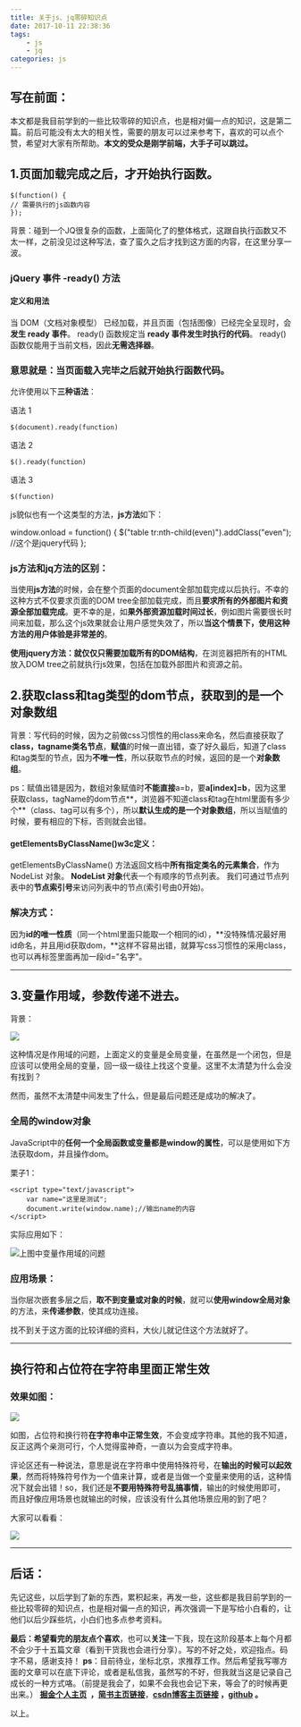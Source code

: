 ```yaml
---
title: 关于js、jq零碎知识点
date: 2017-10-11 22:38:36
tags:
    - js
    - jq
categories: js
---
```

写在前面：
---
本文都是我目前学到的一些比较零碎的知识点，也是相对偏一点的知识，这是第二篇。前后可能没有太大的相关性，需要的朋友可以过来参考下，喜欢的可以点个赞，希望对大家有所帮助。**本文的受众是刚学前端，大手子可以跳过。**

1.页面加载完成之后，才开始执行函数。
---

````
$(function() {
// 需要执行的js函数内容
});
````

背景：碰到一个JQ很复杂的函数，上面简化了的整体格式，这跟自执行函数又不太一样，之前没见过这种写法，查了蛮久之后才找到这方面的内容，在这里分享一波。

 ### jQuery 事件 -ready() 方法

#### 定义和用法
当 DOM（文档对象模型） 已经加载，并且页面（包括图像）已经完全呈现时，会**发生 ready 事件**。
ready() 函数规定当 **ready 事件发生时执行的代码**。
ready() 函数仅能用于当前文档，因此**无需选择器**。

### 意思就是：当页面载入完毕之后就开始执行函数代码。

允许使用以下**三种语法**：

语法 1
```
$(document).ready(function)
```
语法 2
````
$().ready(function)
````
语法 3
````
$(function)
````

js貌似也有一个这类型的方法，**js方法**如下：

window.onload = function() {
$("table tr:nth-child(even)").addClass("even"); //这个是jquery代码
};

### js方法和jq方法的区别：

当使用**js方法**的时候，会在整个页面的document全部加载完成以后执行。不幸的这种方式不仅要求页面的DOM tree全部加载完成，而且**要求所有的外部图片和资源全部加载完成**。更不幸的是，如**果外部资源加载时间过长**，例如图片需要很长时间来加载，那么这个js效果就会让用户感觉失效了，所以**当这个情景下，使用这种方法的用户体验是非常差的**。

**使用jquery方法：**就仅仅只需要加载所有的**DOM结构**，在浏览器把所有的HTML放入DOM tree之前就执行js效果，包括在加载外部图片和资源之前。

2.获取class和tag类型的dom节点，获取到的是一个对象数组
---
背景：写代码的时候，因为之前做css习惯性的用class来命名，然后直接获取了**class，tagname类名节点**，**赋值**的时候一直出错，查了好久最后，知道了class和tag类型的节点，因为**不唯一性**，所以获取节点的时候，返回的是一个**对象数组**。

ps：赋值出错是因为，数组对象赋值时**不能直接**a=b，要**a[index]=b**，因为这里获取class，tagName的dom节点**，浏览器不知道class和tag在html里面有多少个**（class、tag可以有多个），所以**默认生成的是一个对象数组**，所以当赋值的时候，要有相应的下标，否则就会出错。

#### getElementsByClassName()w3c定义：

getElementsByClassName() 方法返回文档中**所有指定类名的元素集合**，作为 NodeList 对象。
**NodeList 对象**代表一个有顺序的节点列表。
我们可通过节点列表中的**节点索引号**来访问列表中的节点(索引号由0开始)。

### 解决方式：
因为**id的唯一性质**（同一个html里面只能取一个相同的id），**没特殊情况最好用id命名，并且用id获取dom，**这样不容易出错，就算写css习惯性的采用class，也可以再标签里面再加一段id="名字"。

---
3.变量作用域，参数传递不进去。
--

背景：

![](https://dn-mhke0kuv.qbox.me/861f21343e72acc58b98)

这种情况是作用域的问题，上面定义的变量是全局变量，在虽然是一个闭包，但是应该可以使用全局的变量，回一级一级往上找这个变量。这里不太清楚为什么会没有找到？

然而，虽然不太清楚中间发生了什么，但是最后问题还是成功的解决了。

### 全局的window对象

JavaScript中的**任何一个全局函数或变量都是window的属性**，可以是使用如下方法获取dom，并且操作dom。

栗子1：
````
<script type="text/javascript">
    var name="这里是测试";
    document.write(window.name);//输出name的内容
</script>
````
实际应用如下：

![上图中变量作用域的问题](https://dn-mhke0kuv.qbox.me/4b68ec3b72d3da9cca16)

### 应用场景：

当你层次嵌套多层之后，**取不到变量或对象的时候**，就可以**使用window全局对象**的方法，来**传递参数**，使其成功连接。

找不到关于这方面的比较详细的资料，大伙儿就记住这个方法就好了。

---

换行符和占位符在字符串里面正常生效
---
### 效果如图：

![](https://dn-mhke0kuv.qbox.me/5d96e241836866c4e36e)

如图，占位符和换行符**在字符串中正常生效**，不会变成字符串。其他的我不知道，反正这两个亲测可行，个人觉得蛮神奇，一直以为会变成字符串。

评论区还有一种说法，意思是说在字符串中使用特殊符号，在**输出的时候可以起效果**，然而将特殊符号作为一个值来计算，或者是当做一个变量来使用的话，这种情况下就会出错！so，我们还是**不要用特殊符号乱搞事情**，输出的时候使用即可，而且好像应用场景也就输出的时候，应该没有什么其他场景应用的到了吧？

大家可以看看：

![](https://dn-mhke0kuv.qbox.me/5580dc1061b8b6caf36c)

---

后话：
---
先记这些，以后学到了新的东西，累积起来，再发一些，这些都是我目前学到的一些比较零碎的知识点，也是相对偏一点的知识，再次强调一下是写给小白看的，让他们以后少踩些坑，小白们也多点参考资料。

**最后：**希望看完的朋友点个**喜欢**，也可以**关注**一下我，现在这阶段基本上每个月都不会少于十五篇文章（看到干货我也会进行分享）。写的不好之处，欢迎指点。码字不易，感谢支持！
**ps**：目前待业，坐标北京，求推荐工作。然后希望我写哪方面的文章可以在底下评论，或者是私信我，虽然写的不好，但我就当这是记录自己成长的一种方式咯。（前提是我会了，如果不会我也会记下来，等会了的时候再更出来。）
[](http://www.jianshu.com/u/8d1dd8c80f06)**[掘金个人主页](https://juejin.im/user/58714f0eb123db4a2eb95372)  ，**[**简书主页链接**](http://www.jianshu.com/u/8d1dd8c80f06)，**[csdn博客主页链接](http://blog.csdn.net/OBKoro1?skin=dark1) ，[github](https://github.com/OBKoro1) 。**

以上。








